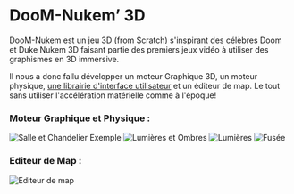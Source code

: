 # DooM-Nukem’ 3D


DooM-Nukem est un jeu 3D (from Scratch) s'inspirant des célèbres Doom et Duke Nukem 3D faisant partie des premiers jeux vidéo à utiliser des graphismes en 3D immersive.

Il nous a donc fallu développer un moteur Graphique 3D, un moteur physique, [une librairie d'interface utilisateur](https://github.com/gmonacho/libui) et un éditeur de map. Le tout sans utiliser l'accélération matérielle comme à l'époque!

### Moteur Graphique et Physique :

![Salle et Chandelier Exemple](https://zupimages.net/up/20/24/wo6i.png)
![Lumières et Ombres](https://zupimages.net/up/20/24/j1or.png)
![Lumières](https://zupimages.net/up/20/24/zr39.png)
![Fusée](https://zupimages.net/up/20/24/fpx4.png)

### Editeur de Map :
![Editeur de map](https://zupimages.net/up/20/24/ynpr.png)
